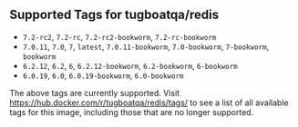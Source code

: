 ## Supported Tags for tugboatqa/redis

* `7.2-rc2`, `7.2-rc`, `7.2-rc2-bookworm`, `7.2-rc-bookworm`
* `7.0.11`, `7.0`, `7`, `latest`, `7.0.11-bookworm`, `7.0-bookworm`, `7-bookworm`, `bookworm`
* `6.2.12`, `6.2`, `6`, `6.2.12-bookworm`, `6.2-bookworm`, `6-bookworm`
* `6.0.19`, `6.0`, `6.0.19-bookworm`, `6.0-bookworm`

The above tags are currently supported. Visit https://hub.docker.com/r/tugboatqa/redis/tags/ to see a list of all available tags for this image, including those that are no longer supported.
